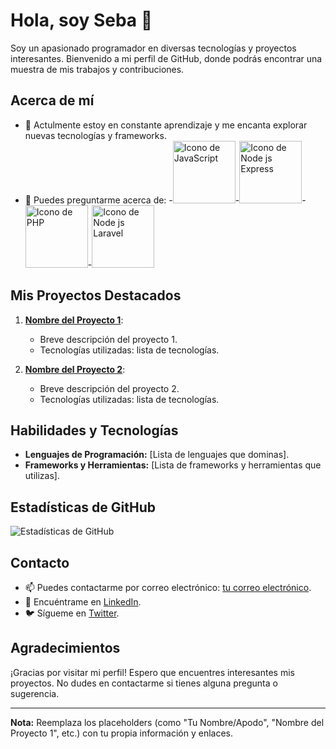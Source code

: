 # Hola, soy Seba 👋

Soy un apasionado programador en diversas tecnologías y proyectos interesantes. Bienvenido a mi perfil de GitHub, donde podrás encontrar una muestra de mis trabajos y contribuciones.

## Acerca de mí
- 🌱 Actulmente estoy en constante aprendizaje y me encanta explorar nuevas tecnologías y frameworks.
- 💬 Puedes preguntarme acerca de: 
-<img src="https://cms.rootstack.com/sites/default/files/inline-images/javascript%20logo.png" alt="Icono de JavaScript" width="100">-<img src="https://www.bairesdev.com/wp-content/uploads/2021/07/Expressjs.svg" alt="Icono de Node js Express" width="100">-<img src="https://assets.zabbix.com/img/brands/php.svg" alt="Icono de PHP" width="100">-<img src="https://proximahost.es/blog/wp-content/uploads/2022/05/Laravel.jpg" alt="Icono de Node js Laravel" width="100">

## Mis Proyectos Destacados

1. **[Nombre del Proyecto 1](enlace-al-proyecto-1)**:
   - Breve descripción del proyecto 1.
   - Tecnologías utilizadas: lista de tecnologías.

2. **[Nombre del Proyecto 2](enlace-al-proyecto-2)**:
   - Breve descripción del proyecto 2.
   - Tecnologías utilizadas: lista de tecnologías.

## Habilidades y Tecnologías

- **Lenguajes de Programación:** [Lista de lenguajes que dominas].
- **Frameworks y Herramientas:** [Lista de frameworks y herramientas que utilizas].

## Estadísticas de GitHub
![Estadísticas de GitHub](https://github-readme-stats.vercel.app/api?username=tunombredeusuario&show_icons=true&hide=contribs,prs&theme=radical)

## Contacto
- 📫 Puedes contactarme por correo electrónico: [tu correo electrónico](mailto:tuemail@example.com).
- 🔗 Encuéntrame en [LinkedIn](enlace-a-tu-perfil-de-LinkedIn).
- 🐦 Sígueme en [Twitter](enlace-a-tu-perfil-de-Twitter).

## Agradecimientos
¡Gracias por visitar mi perfil! Espero que encuentres interesantes mis proyectos. No dudes en contactarme si tienes alguna pregunta o sugerencia.

---

**Nota:** Reemplaza los placeholders (como "Tu Nombre/Apodo", "Nombre del Proyecto 1", etc.) con tu propia información y enlaces.

